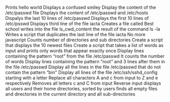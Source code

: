 Prints hello world
Displays a confused smiley
Display the content of the /etc/passwd file
Displays the content of /etc/passwd and /etc/hosts
Dispalys the last 10 lines of /etc/passwd
Displays the first 10 lines of /etc/psswd
Displays third line of the file iacta
Creates a file called Best school
writes into the file ls_cwd_content the result of the command ls -la
Writes a script that duplicates the last line of the file iacta
No more javascript
Counts number of directories and sub directories
Create a script that displays the 10 newest files
Create a script that takes a list of words as input and prints only words that appear exactly once
Display lines containing the pattern “root” from the file /etc/passwd
It counts the number of words
Display lines containing the pattern “root” and 3 lines after them in the file /etc/passwd
Display all the lines in the file /etc/passwd that do not contain the pattern “bin"
Display all lines of the file /etc/ssh/sshd_config starting with a letter
Replace all characters A and c from input to Z and e respectively
Removes all letters c and C from input
Reverse input
displays all users and their home directories, sorted by users
 finds all empty files and directories in the current directory and all sub-directories
